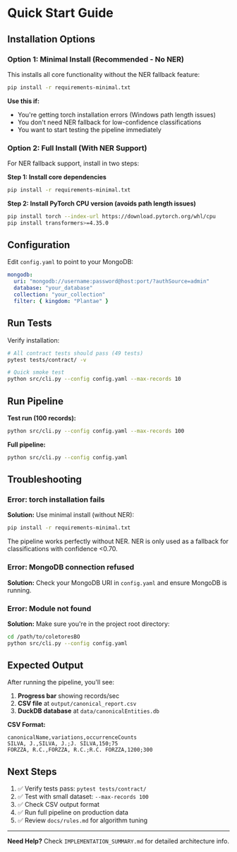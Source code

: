 # Quick Start Guide

## Installation Options

### Option 1: Minimal Install (Recommended - No NER)

This installs all core functionality without the NER fallback feature:

```bash
pip install -r requirements-minimal.txt
```

**Use this if:**
- You're getting torch installation errors (Windows path length issues)
- You don't need NER fallback for low-confidence classifications
- You want to start testing the pipeline immediately

### Option 2: Full Install (With NER Support)

For NER fallback support, install in two steps:

**Step 1: Install core dependencies**
```bash
pip install -r requirements-minimal.txt
```

**Step 2: Install PyTorch CPU version (avoids path length issues)**
```bash
pip install torch --index-url https://download.pytorch.org/whl/cpu
pip install transformers>=4.35.0
```

## Configuration

Edit `config.yaml` to point to your MongoDB:

```yaml
mongodb:
  uri: "mongodb://username:password@host:port/?authSource=admin"
  database: "your_database"
  collection: "your_collection"
  filter: { kingdom: "Plantae" }
```

## Run Tests

Verify installation:

```bash
# All contract tests should pass (49 tests)
pytest tests/contract/ -v

# Quick smoke test
python src/cli.py --config config.yaml --max-records 10
```

## Run Pipeline

**Test run (100 records):**
```bash
python src/cli.py --config config.yaml --max-records 100
```

**Full pipeline:**
```bash
python src/cli.py --config config.yaml
```

## Troubleshooting

### Error: torch installation fails

**Solution:** Use minimal install (without NER):
```bash
pip install -r requirements-minimal.txt
```

The pipeline works perfectly without NER. NER is only used as a fallback for classifications with confidence <0.70.

### Error: MongoDB connection refused

**Solution:** Check your MongoDB URI in `config.yaml` and ensure MongoDB is running.

### Error: Module not found

**Solution:** Make sure you're in the project root directory:
```bash
cd /path/to/coletoresBO
python src/cli.py --config config.yaml
```

## Expected Output

After running the pipeline, you'll see:

1. **Progress bar** showing records/sec
2. **CSV file** at `output/canonical_report.csv`
3. **DuckDB database** at `data/canonicalEntities.db`

**CSV Format:**
```
canonicalName,variations,occurrenceCounts
SILVA, J.,SILVA, J.;J. SILVA,150;75
FORZZA, R.C.,FORZZA, R.C.;R.C. FORZZA,1200;300
```

## Next Steps

1. ✅ Verify tests pass: `pytest tests/contract/`
2. ✅ Test with small dataset: `--max-records 100`
3. ✅ Check CSV output format
4. ✅ Run full pipeline on production data
5. ✅ Review `docs/rules.md` for algorithm tuning

---

**Need Help?** Check `IMPLEMENTATION_SUMMARY.md` for detailed architecture info.
